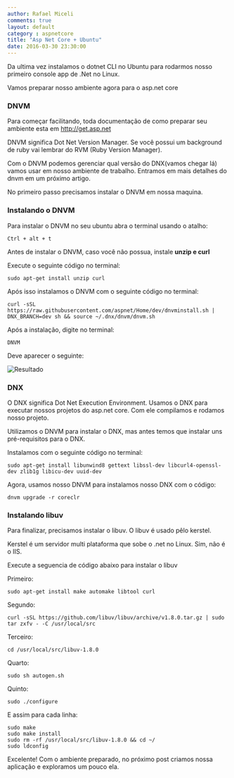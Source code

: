 ```yaml
---
author: Rafael Miceli
comments: true
layout: default
category : aspnetcore
title: "Asp Net Core + Ubuntu"
date: 2016-03-30 23:30:00
---
```


Da ultima vez instalamos o dotnet CLI no Ubuntu para rodarmos nosso primeiro console app de .Net no Linux. 
 
Vamos preparar nosso ambiente agora para o asp.net core 
 
### DNVM 
 
Para começar facilitando, toda documentação de como preparar seu ambiente esta em http://get.asp.net 
  
DNVM significa Dot Net Version Manager. Se você possui um background de ruby vai lembrar do RVM (Ruby Version Manager). 
 
Com o DNVM podemos gerenciar qual versão do DNX(vamos chegar lá) vamos usar em nosso ambiente de trabalho. Entramos em mais detalhes do dnvm em um próximo artigo.

No primeiro passo precisamos instalar o DNVM em nossa maquina.  
 
### Instalando o DNVM 
 
Para instalar o DNVM no seu ubuntu abra o terminal usando o atalho:

    Ctrl + alt + t 
 
Antes de instalar o DNVM, caso você não possua, instale __unzip e curl__ 
 
Execute o seguinte código no terminal: 
 
    sudo apt-get install unzip curl 
 
Após isso instalamos o DNVM com o seguinte código no terminal: 
 
    curl -sSL https://raw.githubusercontent.com/aspnet/Home/dev/dnvminstall.sh | DNX_BRANCH=dev sh && source ~/.dnx/dnvm/dnvm.sh 
 
Após a instalação, digite no terminal: 
 
    DNVM  
 
Deve aparecer o seguinte: 
 
![Resultado](http://rafael-miceli.com.br/ico/AspNetCore-Plus-Ubuntu/dnvm.png) 
 
### DNX 
 
O DNX significa Dot Net Execution Environment. Usamos o DNX para executar nossos projetos do asp.net core. Com ele compilamos e rodamos nosso projeto. 
 
Utilizamos o DNVM para instalar o DNX, mas antes temos que instalar uns pré-requisitos para o DNX.  

Instalamos com o seguinte código no terminal: 
 
    sudo apt-get install libunwind8 gettext libssl-dev libcurl4-openssl-dev zlib1g libicu-dev uuid-dev
 
Agora, usamos nosso DNVM para instalamos nosso DNX com o código: 
 
    dnvm upgrade -r coreclr
 
 
### Instalando libuv 
 
Para finalizar, precisamos instalar o libuv. O libuv é usado pêlo kerstel.  
 
Kerstel é um servidor multi plataforma que sobe o .net no Linux. Sim, não é o IIS. 
 
Execute a seguencia de código abaixo para instalar o libuv 
 
Primeiro:

    sudo apt-get install make automake libtool curl
Segundo:

    curl -sSL https://github.com/libuv/libuv/archive/v1.8.0.tar.gz | sudo tar zxfv - -C /usr/local/src
Terceiro:

    cd /usr/local/src/libuv-1.8.0
Quarto:

    sudo sh autogen.sh
Quinto:

    sudo ./configure
E assim para cada linha:

    sudo make
    sudo make install
    sudo rm -rf /usr/local/src/libuv-1.8.0 && cd ~/
    sudo ldconfig 
 
 
Excelente! Com o ambiente preparado, no próximo post criamos nossa aplicação e exploramos um pouco ela.  